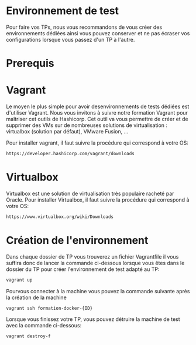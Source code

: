 # Environnement de test
Pour faire vos TPs, nous vous recommandons de vous créer des environnements dédiées ainsi vous pouvez conserver et ne pas écraser vos configurations lorsque vous passez d'un TP à l'autre. 

# Prerequis

# Vagrant
Le moyen le plus simple pour avoir desenvironnements de tests dédiées est d'utiliser Vagrant. Nous vous invitons à suivre notre formation Vagrant pour maîtriser cet outils de Hashicorp.
Cet outil va vous permettre de créer et de supprimer des VMs sur de nombreuses solutions de virtualisation : virtualbox (solution par défaut), VMware Fusion, ... 

Pour installer vagrant, il faut suivre la procédure qui correspond à votre OS: 
```bash
https://developer.hashicorp.com/vagrant/downloads
```

# Virtualbox
Virtualbox est une solution de virtualisation très populaire racheté par Oracle.
Pour installer Virtualbox, il faut suivre la procédure qui correspond à votre OS: 
```bash
https://www.virtualbox.org/wiki/Downloads
```

# Création de l'environnement
Dans chaque dossier de TP vous trouverez un fichier Vagrantfile il vous suffira donc de lancer la commande ci-dessous lorsque vous êtes dans le dossier du TP pour créer l'environnement de test adapté au TP: 
```bash
vagrant up
```

Pourvous connecter à la machine vous pouvez la commande suivante après la création de la machine 
```bash
vagrant ssh formation-docker-{ID}
```

Lorsque vous finissez votre TP, vous pouvez détruire la machine de test avec la commande ci-dessous:
```bash
vagrant destroy-f
```